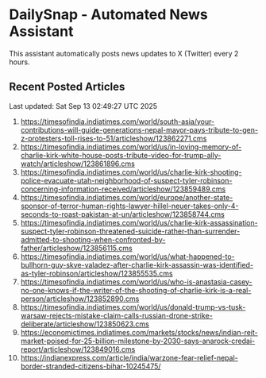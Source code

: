 # DailySnap - Automated News Assistant

This assistant automatically posts news updates to X (Twitter) every 2 hours.

## Recent Posted Articles

Last updated: Sat Sep 13 02:49:27 UTC 2025

1. https://timesofindia.indiatimes.com/world/south-asia/your-contributions-will-guide-generations-nepal-mayor-pays-tribute-to-gen-z-protesters-toll-rises-to-51/articleshow/123862271.cms
2. https://timesofindia.indiatimes.com/world/us/in-loving-memory-of-charlie-kirk-white-house-posts-tribute-video-for-trump-ally-watch/articleshow/123861896.cms
3. https://timesofindia.indiatimes.com/world/us/charlie-kirk-shooting-police-evacuate-utah-neighborhood-of-suspect-tyler-robinson-concerning-information-received/articleshow/123859489.cms
4. https://timesofindia.indiatimes.com/world/europe/another-state-sponsor-of-terror-human-rights-lawyer-hillel-neuer-takes-only-4-seconds-to-roast-pakistan-at-un/articleshow/123858744.cms
5. https://timesofindia.indiatimes.com/world/us/charlie-kirk-assassination-suspect-tyler-robinson-threatened-suicide-rather-than-surrender-admitted-to-shooting-when-confronted-by-father/articleshow/123856115.cms
6. https://timesofindia.indiatimes.com/world/us/what-happened-to-bullhorn-guy-skye-valadez-after-charlie-kirk-assassin-was-identified-as-tyler-robinson/articleshow/123855535.cms
7. https://timesofindia.indiatimes.com/world/us/who-is-anastasia-casey-no-one-knows-if-the-writer-of-the-shooting-of-charlie-kirk-is-a-real-person/articleshow/123852890.cms
8. https://timesofindia.indiatimes.com/world/us/donald-trump-vs-tusk-warsaw-rejects-mistake-claim-calls-russian-drone-strike-deliberate/articleshow/123850623.cms
9. https://economictimes.indiatimes.com/markets/stocks/news/indian-reit-market-poised-for-25-billion-milestone-by-2030-says-anarock-credai-report/articleshow/123849016.cms
10. https://indianexpress.com/article/india/warzone-fear-relief-nepal-border-stranded-citizens-bihar-10245475/
